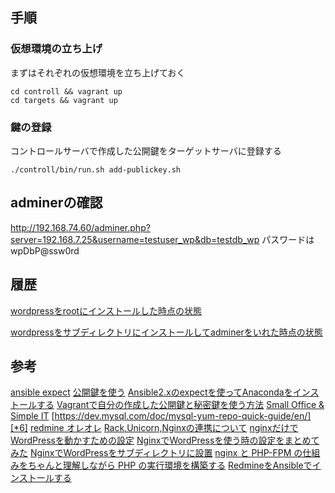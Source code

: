 ## 手順

### 仮想環境の立ち上げ
まずはそれぞれの仮想環境を立ち上げておく

```
cd controll && vagrant up
cd targets && vagrant up
```

### 鍵の登録

コントロールサーバで作成した公開鍵をターゲットサーバに登録する

```
./controll/bin/run.sh add-publickey.sh
```

## adminerの確認

http://192.168.74.60/adminer.php?server=192.168.7.25&username=testuser_wp&db=testdb_wp
パスワードはwpDbP@ssw0rd


## 履歴

[wordpressをrootにインストールした時点の状態](https://github.com/hibohiboo/develop/tree/0789aaf2640c8b2dfca2e75ca0f605631bc491b5/tutorial/lesson/ansible/)


[wordpressをサブディレクトリにインストールしてadminerをいれた時点の状態](https://github.com/hibohiboo/develop/tree/7ce7d56a695ff667f0ab6b061ab6776697aeba09/tutorial/lesson/ansible/)

## 参考

[ansible expect][*1]
[公開鍵を使う][*2]
[Ansible2.xのexpectを使ってAnacondaをインストールする][*3]
[Vagrantで自分の作成した公開鍵と秘密鍵を使う方法][*4]
[Small Office & Simple IT][*5]
[https://dev.mysql.com/doc/mysql-yum-repo-quick-guide/en/][*6]
[redmine オレオレ][*7]
[Rack,Unicorn,Nginxの連携について][*8]
[nginxだけでWordPressを動かすための設定][*9]
[NginxでWordPressを使う時の設定をまとめてみた][*10]
[NginxでWordPressをサブディレクトリに設置][*11]
[nginx と PHP-FPM の仕組みをちゃんと理解しながら PHP の実行環境を構築する][*12]
[RedmineをAnsibleでインストールする][*13]

[*1]:https://qiita.com/nyk0401/items/f0fdbdbadf61e1217dec
[*2]:https://qiita.com/t_732_twit/items/2303a0c3f27c288382c5
[*3]:https://tkn4416.hatenablog.com/entry/2018/03/14/075533
[*4]:https://program.g.hatena.ne.jp/halflite/20180127/provisioning_mysql_server
[*5]:https://usado.jp/spdsk/2018/02/28/post-3370/
[*6]:https://dev.mysql.com/doc/mysql-yum-repo-quick-guide/en/
[*7]:https://qiita.com/0ta2/items/c7864ca8052180343f0c#_reference-31bd363c780a14be0d18
[*8]:https://qiita.com/takahiro1127/items/fcb81753eaf381b4b33c
[*9]:https://lealog.hateblo.jp/entry/2012/03/25/225914
[*10]:https://worklog.be/archives/3222
[*11]:https://owani.net/wordpress/subdirectory/445/
[*12]:https://qiita.com/kotarella1110/items/634f6fafeb33ae0f51dc
[*13]:http://www.torutk.com/projects/swe/wiki/Redmine%E3%82%92Ansible%E3%81%A7%E3%82%A4%E3%83%B3%E3%82%B9%E3%83%88%E3%83%BC%E3%83%AB%E3%81%99%E3%82%8B